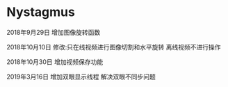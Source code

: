 # Nystagmus
2018年9月29日
增加图像旋转函数

2018年10月10日
修改:只在线视频进行图像切割和水平旋转 离线视频不进行操作

2018年10月30日
增加视频保存功能

2019年3月16日
增加双眼显示线程 解决双眼不同步问题
